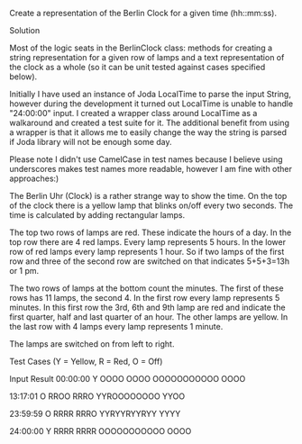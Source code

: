 Create a representation of the Berlin Clock for a given time (hh::mm:ss).

Solution

Most of the logic seats in the BerlinClock class: methods for creating a string representation for
a given row of lamps and a text representation of the clock as a whole (so it can be unit tested against
cases specified below).

Initially I have used an instance of Joda LocalTime to parse the input String,
however during the development it turned out LocalTime is unable to handle "24:00:00" input. I created a wrapper
class around LocalTime as a walkaround and created a test suite for it. The additional benefit from using a wrapper
is that it allows me to easily change the way the string is parsed if Joda library will not be enough some day.

Please note I didn't use CamelCase in test names because I believe using underscores makes test names more readable,
however I am fine with other approaches:)



The Berlin Uhr (Clock) is a rather strange way to show the time. On the top of the clock there is a yellow lamp that
blinks on/off every two seconds. The time is calculated by adding rectangular lamps.

The top two rows of lamps are red. These indicate the hours of a day. In the top row there are 4 red lamps. Every lamp
represents 5 hours. In the lower row of red lamps every lamp represents 1 hour. So if two lamps of the first row and
three of the second row are switched on that indicates 5+5+3=13h or 1 pm.

The two rows of lamps at the bottom count the minutes. The first of these rows has 11 lamps, the second 4. In the first
row every lamp represents 5 minutes. In this first row the 3rd, 6th and 9th lamp are red and indicate the first quarter,
half and last quarter of an hour. The other lamps are yellow. In the last row with 4 lamps every lamp represents 1
minute.

The lamps are switched on from left to right.

Test Cases (Y = Yellow, R = Red, O = Off)

Input       Result
00:00:00    Y
            OOOO
            OOOO
            OOOOOOOOOOO
            OOOO

13:17:01    O
            RROO
            RRRO
            YYROOOOOOOO
            YYOO

23:59:59    O
            RRRR
            RRRO
            YYRYYRYYRYY
            YYYY

24:00:00    Y
            RRRR
            RRRR
            OOOOOOOOOOO
            OOOO

